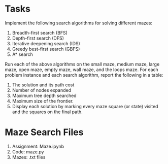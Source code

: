 # Tasks
Implement the following search algorithms for solving different mazes:

1. Breadth-first search (BFS)
2. Depth-first search (DFS)
3. Iterative deepening search (IDS)
4. Greedy best-first search (GBFS)
5. A* search

Run each of the above algorithms on the small maze, medium maze, large maze, open maze, empty maze, wall maze, and the loops maze. For each problem instance and each search algorithm, report the following in a table:

1. The solution and its path cost
2. Number of nodes expanded
3. Maximum tree depth searched
4. Maximum size of the frontier.
5. Display each solution by marking every maze square (or state) visited and the squares on the final path.

# Maze Search Files
1. Assignment: Maze.ipynb
2. Code: maze.py
3. Mazes: .txt files
